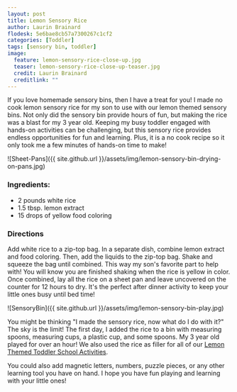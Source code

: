 ```yaml
---
layout: post
title: Lemon Sensory Rice
author: Laurin Brainard
flodesk: 5e6bae8cb57a7300267c1cf2
categories: [Toddler]
tags: [sensory bin, toddler]
image:
  feature: lemon-sensory-rice-close-up.jpg
  teaser: lemon-sensory-rice-close-up-teaser.jpg
  credit: Laurin Brainard
  creditlink: ""
---
```

If you love homemade sensory bins, then I have a treat for you! I made no cook lemon sensory rice for my son to use with our lemon themed sensory bins. Not only did the sensory bin provide hours of fun, but making the rice was a blast for my 3 year old. Keeping my busy toddler engaged with hands-on activities can be challenging, but this sensory rice provides endless opportunities for fun and learning. Plus, it is a no cook recipe so it only took me a few minutes of hands-on time to make!

![Sheet-Pans]({{ site.github.url }}/assets/img/lemon-sensory-bin-drying-on-pans.jpg) 
### Ingredients:
- 2 pounds white rice
- 1.5 tbsp. lemon extract
- 15 drops of yellow food coloring

### Directions
Add white rice to a zip-top bag. In a separate dish, combine lemon extract and food coloring. Then, add the liquids to the zip-top bag. Shake and squeeze the bag until combined. This way my son's favorite part to help with! You will know you are finished shaking when the rice is yellow in color. Once combined, lay all the rice on a sheet pan and leave uncovered on the counter for 12 hours to dry. It's the perfect after dinner activity to keep your little ones busy until bed time!

<script type="text/javascript">
amzn_assoc_placement = "adunit0";
amzn_assoc_tracking_id = "theprimarybra-20";
amzn_assoc_ad_mode = "manual";
amzn_assoc_ad_type = "smart";
amzn_assoc_marketplace = "amazon";
amzn_assoc_region = "US";
amzn_assoc_linkid = "bbcd925581a58960a45b1f98fe71e33e";
amzn_assoc_search_bar = "true";
amzn_assoc_title = "Grab these items to make your Lemon Sensory Rice!";
amzn_assoc_asins = "B07F2TFN7R,B0092VRIFS,B000V8BJVU,B003UEGZNE";
</script>
<script src="//z-na.amazon-adsystem.com/widgets/onejs?MarketPlace=US"></script>

![SensoryBin]({{ site.github.url }}/assets/img/lemon-sensory-bin-play.jpg)

You might be thinking "I made the sensory rice, now what do I do with it?" The sky is the limit! The first day, I added the rice to a bin with measuring spoons, measuring cups, a plastic cup, and some spoons. My 3 year old played for over an hour! We also used the rice as filler for all of our [Lemon Themed Toddler School Activities](https://www.teacherspayteachers.com/Product/Toddler-Lesson-Plans-Lemon-Themed-Lessons-50-off-Halfway-Sale-4616157?utm_source=My%20Blog&utm_campaign=Lemon%20Sensory%20Rice%20Toddler%20School%20Link). 

You could also add magnetic letters, numbers, puzzle pieces, or any other learning tool you have on hand. I hope you have fun playing and learning with your little ones!

<script>
  (function(w, d, t, s, n) {
    w.FlodeskObject = n;
    var fn = function() {
      (w[n].q = w[n].q || []).push(arguments);
    };
    w[n] = w[n] || fn;
    var f = d.getElementsByTagName(t)[0];
    var e = d.createElement(t);
    var h = '?v=' + new Date().getTime();
    e.async = true;
    e.src = s + h;
    f.parentNode.insertBefore(e, f);
  })(window, document, 'script', 'https://assets.flodesk.com/universal.js', 'fd');
  window.fd('form', {
    formId: '5d7fd38715f78a0010f2e414'
  });
</script>